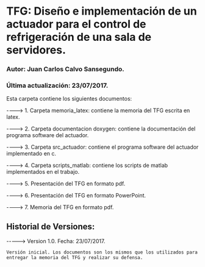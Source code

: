 TFG: Diseño e implementación de un actuador para el control de refrigeración de una sala de servidores.
=======================================================================================================

### Autor: Juan Carlos Calvo Sansegundo. ###
### Última actualización: 23/07/2017. ###

Esta carpeta contiene los siguientes documentos:

----> 1. Carpeta memoria_latex: contiene la memoria del TFG escrita en latex.

----> 2. Carpeta documentacion doxygen: contiene la documentación del programa software del actuador.

----> 3. Carpeta src_actuador: contiene el programa software del actuador implementado en c.

----> 4. Carpeta scripts_matlab: contiene los scripts de matlab implementados en el trabajo.

----> 5. Presentación del TFG en formato pdf.

----> 6. Presentación del TFG en formato PowerPoint.

----> 7. Memoria del TFG en formato pdf.

Historial de Versiones:
-------------------------------------------------------------------------

----->  Version 1.0. Fecha: 23/07/2017.

	Versión inicial. Los documentos son los mismos que los utilizados para entregar la memoria del TFG y realizar su defensa.
	
		

